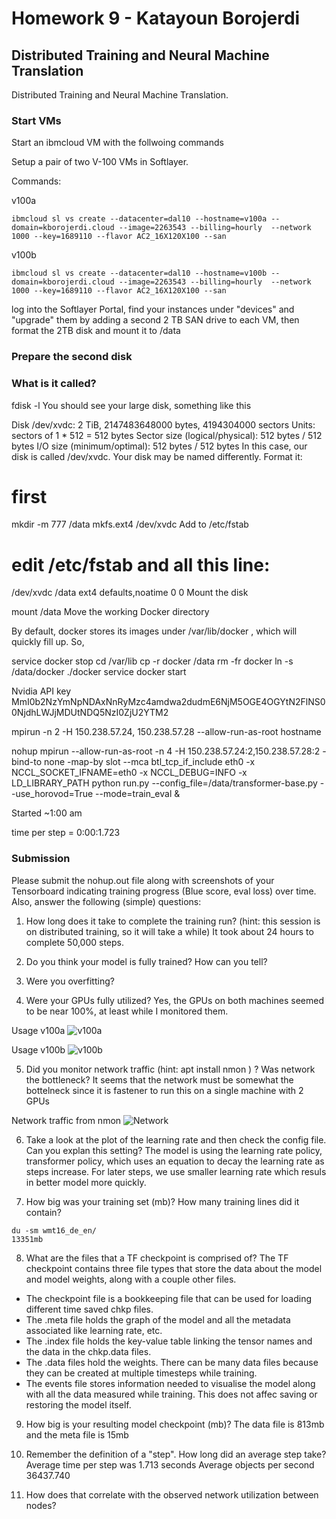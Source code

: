# Homework 9 - Katayoun Borojerdi

## Distributed Training and Neural Machine Translation

Distributed Training and Neural Machine Translation.

### Start VMs

Start an ibmcloud VM with the follwoing commands

Setup a pair of two V-100 VMs in Softlayer.

Commands:

v100a
```
ibmcloud sl vs create --datacenter=dal10 --hostname=v100a --domain=kborojerdi.cloud --image=2263543 --billing=hourly  --network 1000 --key=1689110 --flavor AC2_16X120X100 --san
```
v100b
```
ibmcloud sl vs create --datacenter=dal10 --hostname=v100b --domain=kborojerdi.cloud --image=2263543 --billing=hourly  --network 1000 --key=1689110 --flavor AC2_16X120X100 --san
```

log into the Softlayer Portal, find your instances under "devices" and "upgrade" them by adding a second 2 TB SAN drive to each VM, then format the 2TB disk and mount it to /data

### Prepare the second disk

### What is it called?

fdisk -l
You should see your large disk, something like this

Disk /dev/xvdc: 2 TiB, 2147483648000 bytes, 4194304000 sectors
Units: sectors of 1 * 512 = 512 bytes
Sector size (logical/physical): 512 bytes / 512 bytes
I/O size (minimum/optimal): 512 bytes / 512 bytes
In this case, our disk is called /dev/xvdc. Your disk may be named differently. Format it:

# first
mkdir -m 777 /data
mkfs.ext4 /dev/xvdc
Add to /etc/fstab

# edit /etc/fstab and all this line:
/dev/xvdc /data                   ext4    defaults,noatime        0 0
Mount the disk

mount /data
Move the working Docker directory

By default, docker stores its images under /var/lib/docker , which will quickly fill up. So,

service docker stop
cd /var/lib
cp -r docker /data
rm -fr docker
ln -s /data/docker ./docker
service docker start


Nvidia API key
MmI0b2NzYmNpNDAxNnRyMzc4amdwa2dudmE6NjM5OGE4OGYtN2FlNS00NjdhLWJjMDUtNDQ5NzI0ZjU2YTM2



mpirun -n 2 -H 150.238.57.24, 150.238.57.28 --allow-run-as-root hostname
  
  
nohup mpirun --allow-run-as-root -n 4 -H 150.238.57.24:2,150.238.57.28:2 -bind-to none -map-by slot --mca btl_tcp_if_include eth0 -x NCCL_SOCKET_IFNAME=eth0 -x NCCL_DEBUG=INFO -x LD_LIBRARY_PATH python run.py --config_file=/data/transformer-base.py --use_horovod=True --mode=train_eval &

Started ~1:00 am


time per step = 0:00:1.723


### Submission
Please submit the nohup.out file along with screenshots of your Tensorboard indicating training progress (Blue score, eval loss) over time. Also, answer the following (simple) questions:

1. How long does it take to complete the training run? (hint: this session is on distributed training, so it will take a while)
It took about 24 hours to complete 50,000 steps.

2. Do you think your model is fully trained? How can you tell?

3. Were you overfitting?

4. Were your GPUs fully utilized?
Yes, the GPUs on both machines seemed to be near 100%, at least while I monitored them.

Usage v100a
![v100a](https://github.com/kborojerdi/w251/blob/master/HW9/Distributed%Learning%v100a.png)

Usage v100b
![v100b](https://github.com/kborojerdi/w251/blob/master/HW9/Distributed%Learning%v100b.png)

5. Did you monitor network traffic (hint: apt install nmon ) ? Was network the bottleneck?
It seems that the network must be somewhat the bottelneck since it is fastener to run this on a single machine with 2 GPUs

Network traffic from nmon
![Network](https://github.com/kborojerdi/w251/blob/master/HW9/Distributed%Learning%Network.png)

6. Take a look at the plot of the learning rate and then check the config file. Can you explan this setting?
The model is using the learning rate policy, transformer policy, which uses an equation to decay the learning rate as steps increase. For later steps, we use smaller learning rate which resuls in better model more quickly.

7. How big was your training set (mb)? How many training lines did it contain?
```
du -sm wmt16_de_en/
13351mb
```



8. What are the files that a TF checkpoint is comprised of?
The TF checkpoint contains three file types that store the data about the model and model weights, along with a couple other files.
* The checkpoint file is a bookkeeping file that can be used for loading different time saved chkp files.
* The .meta file holds the graph of the model and all the metadata associated like learning rate, etc.
* The .index file holds the key-value table linking the tensor names and the data in the chkp.data files.
* The .data files hold the weights. There can be many data files because they can be created at multiple timesteps while training.
* The events file stores information needed to visualise the model along with all the data measured while training. This does not affec saving or restoring the model itself.

9. How big is your resulting model checkpoint (mb)?
The data file is 813mb and the meta file is 15mb

10. Remember the definition of a "step". How long did an average step take?
Average time per step was 1.713 seconds
Average objects per second 36437.740

11. How does that correlate with the observed network utilization between nodes?
